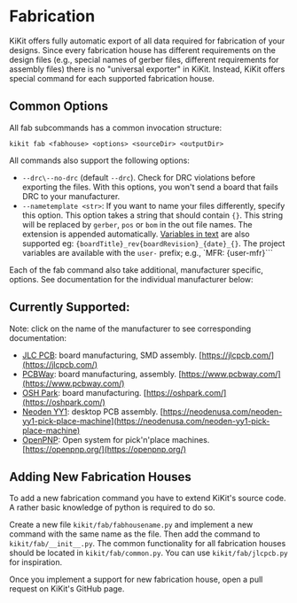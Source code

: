 # Fabrication

KiKit offers fully automatic export of all data required for fabrication of your
designs. Since every fabrication house has different requirements on the design
files (e.g., special names of gerber files, different requirements for assembly
files) there is no "universal exporter" in KiKit. Instead, KiKit offers special
command for each supported fabrication house.

## Common Options

All fab subcommands has a common invocation structure:

```
kikit fab <fabhouse> <options> <sourceDir> <outputDir>
```

All commands also support the following options:

- `--drc\--no-drc` (default `--drc`). Check for DRC violations before exporting
  the files. With this options, you won't send a board that fails DRC to your
  manufacturer.
- `--nametemplate <str>`:  If you want to name your files differently, specify
  this option. This option takes a string that should contain `{}`. This string
  will be replaced by `gerber`, `pos` or `bom` in the out file names. The
  extension is appended automatically. [Variables in
  text](../panelization/cli.md#available-variables-in-text) are also supported
  eg: `{boardTitle}_rev{boardRevision}_{date}_{}`. The project variables are
  available with the `user-` prefix; e.g., `MFR: {user-mfr}```

Each of the fab command also take additional, manufacturer specific, options.
See documentation for the individual manufacturer below:

## Currently Supported:

Note: click on the name of the manufacturer to see corresponding documentation:

- [JLC PCB](jlcpcb.md): board manufacturing, SMD assembly. [https://jlcpcb.com/](https://jlcpcb.com/)
- [PCBWay](pcbway.md): board manufacturing, assembly. [https://www.pcbway.com/](https://www.pcbway.com/)
- [OSH Park](oshpark.md): board manufacturing. [https://oshpark.com/](https://oshpark.com/)
- [Neoden YY1](neodenyy1.md): desktop PCB assembly. [https://neodenusa.com/neoden-yy1-pick-place-machine](https://neodenusa.com/neoden-yy1-pick-place-machine)
- [OpenPNP](openpnp.md): Open system for pick'n'place machines. [https://openpnp.org/](https://openpnp.org/)

## Adding New Fabrication Houses

To add a new fabrication command you have to extend KiKit's source code. A
rather basic knowledge of python is required to do so.

Create a new file `kikit/fab/fabhousename.py` and implement a new command with
the same name as the file. Then add the command to `kikit/fab/__init__.py`. The
common functionality for all fabrication houses should be located in
`kikit/fab/common.py`. You can use `kikit/fab/jlcpcb.py` for inspiration.

Once you implement a support for new fabrication house, open a pull request on
KiKit's GitHub page.
